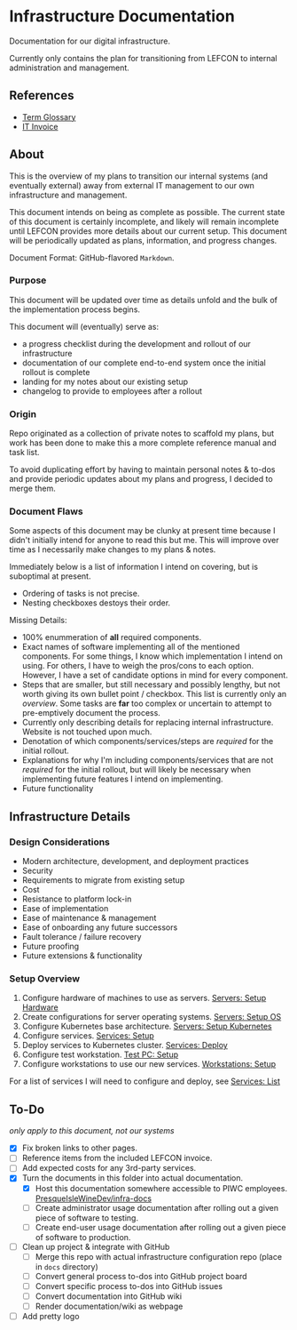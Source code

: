 # Infrastructure Documentation

Documentation for our digital infrastructure.

Currently only contains the plan for transitioning from LEFCON to internal administration and management.

## References

- [Term Glossary](./glossary.md)
- [IT Invoice](./invoice-lefcon-monthly-feb23.pdf)

## About

This is the overview of my plans to transition our internal systems (and eventually external) away from external IT management to our own infrastructure and management.

This document intends on being as complete as possible.
The current state of this document is certainly incomplete, and likely will remain incomplete until LEFCON provides more details about our current setup.
This document will be periodically updated as plans, information, and progress changes.

Document Format: GitHub-flavored `Markdown`.


### Purpose

This document will be updated over time as details unfold and the bulk of the implementation process begins.

This document will (eventually) serve as:

- a progress checklist during the development and rollout of our infrastructure
- documentation of our complete end-to-end system once the initial rollout is complete
- landing for my notes about our existing setup
- changelog to provide to employees after a rollout

### Origin

Repo originated as a collection of private notes to scaffold my plans, but work has been done to make this a more complete reference manual and task list.

To avoid duplicating effort by having to maintain personal notes & to-dos and provide periodic updates about my plans and progress, I decided to merge them.

### Document Flaws

Some aspects of this document may be clunky at present time because I didn't initially intend for anyone to read this but me. This will improve over time as I necessarily make changes to my plans & notes.

Immediately below is a list of information I intend on covering, but is suboptimal at present.

- Ordering of tasks is not precise.
- Nesting checkboxes destoys their order.

Missing Details:

- 100% enummeration of **all** required components.
- Exact names of software implementing all of the mentioned components. For some things, I know which implementation I intend on using. For others, I have to weigh the pros/cons to each option. However, I have a set of candidate options in mind for every component.
- Steps that are smaller, but still necessary and possibly lengthy, but not worth giving its own bullet point / checkbox. This list is currently only an *overview*. Some tasks are **far** too complex or uncertain to attempt to pre-emptively document the process.
- Currently only describing details for replacing internal infrastructure. Website is not touched upon much.
- Denotation of which components/services/steps are *required* for the initial rollout.
- Explanations for why I'm including components/services that are not *required* for the initial rollout, but will likely be necessary when implementing future features I intend on implementing.
- Future functionality


## Infrastructure Details

### Design Considerations

- Modern architecture, development, and deployment practices
- Security
- Requirements to migrate from existing setup
- Cost
- Resistance to platform lock-in
- Ease of implementation
- Ease of maintenance & management
- Ease of onboarding any future successors
- Fault tolerance / failure recovery
- Future proofing
- Future extensions & functionality

### Setup Overview

1. Configure hardware of machines to use as servers.   [Servers: Setup Hardware](./kubernetes-hardware-setup.md)
2. Create configurations for server operating systems. [Servers: Setup OS](./kubernetes-operating-system-setup.md)
3. Configure Kubernetes base architecture.             [Servers: Setup Kubernetes](./kubernetes-architecture.md)
4. Configure services.                                 [Services: Setup](./services-setup.md)
5. Deploy services to Kubernetes cluster.              [Services: Deploy](./services-deploy.md)
6. Configure test workstation.                         [Test PC: Setup](./workstation-testing.md)
7. Configure workstations to use our new services.     [Workstations: Setup](./workstation-setup.md)

For a list of services I will need to configure and deploy, see [Services: List](./services-list.md)

## To-Do

*only apply to this document, not our systems*

- [X] Fix broken links to other pages.
- [ ] Reference items from the included LEFCON invoice.
- [ ] Add expected costs for any 3rd-party services.
- [X] Turn the documents in this folder into actual documentation.
  - [X] Host this documentation somewhere accessible to PIWC employees. [PresqueIsleWineDev/infra-docs](https://github.com/PresqueIsleWineDev/infra-docs)
  - [ ] Create administrator usage documentation after rolling out a given piece of software to testing.
  - [ ] Create end-user usage documentation after rolling out a given piece of software to production.
- [ ] Clean up project & integrate with GitHub
  - [ ] Merge this repo with actual infrastructure configuration repo (place in `docs` directory)
  - [ ] Convert general process to-dos into GitHub project board
  - [ ] Convert specific process to-dos into GitHub issues
  - [ ] Convert documentation into GitHub wiki
  - [ ] Render documentation/wiki as webpage
- [ ] Add pretty logo
